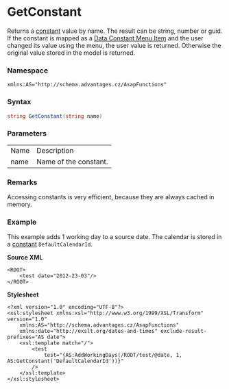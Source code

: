 # GetConstant

Returns a [constant](/t/Data-Constants) value by name. The result can be string, number or guid. If the constant is mapped as a [Data Constant Menu Item](/t/Data-Constant-Menu-Item) and the user changed its value using the menu, the user value is returned. Otherwise the original value stored in the model is returned.

### Namespace

`xmlns:AS="http://schema.advantages.cz/AsapFunctions"`

### Syntax

``` csharp
string GetConstant(string name)
```

### Parameters

|      |                       |
|------|-----------------------|
| Name | Description           |
| name | Name of the constant. |

### Remarks

Accessing constants is very efficient, because they are always cached in memory.

### Example

This example adds 1 working day to a source date. The calendar is stored in a [constant](http://asap.is:8090/pages/createpage.action?spaceKey=architect&title=Data+Constant&linkCreation=true&fromPageId=589856) `DefaultCalendarId`.

**Source XML**

``` html/xml
<ROOT>
    <test date="2012-23-03"/>
</ROOT>
```

**Stylesheet**

``` html/xml
<?xml version="1.0" encoding="UTF-8"?>
<xsl:stylesheet xmlns:xsl="http://www.w3.org/1999/XSL/Transform" version="1.0"
    xmlns:AS="http://schema.advantages.cz/AsapFunctions"
    xmlns:date="http://exslt.org/dates-and-times" exclude-result-prefixes="AS date">
    <xsl:template match="/">
        <test 
            test="{AS:AddWorkingDays(/ROOT/test/@date, 1, AS:GetConstant('DefaultCalendarId'))}"
        />
    </xsl:template>
</xsl:stylesheet>
```
